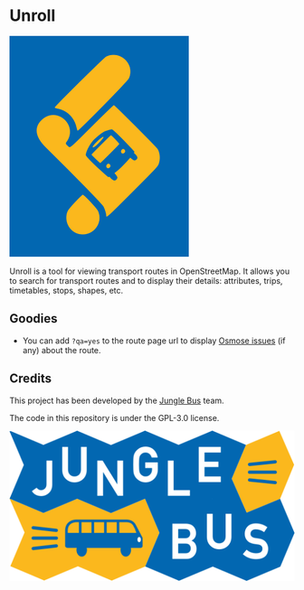 # Unroll

![logo](img/Logo_Unroll.png)

Unroll is a tool for viewing transport routes in OpenStreetMap. It allows you to search for transport routes and to display their details: attributes, trips, timetables, stops, shapes, etc.

## Goodies

* You can add `?qa=yes` to the route page url to display [Osmose issues](https://github.com/Jungle-Bus/transport_mapcss) (if any) about the route. 

## Credits

This project has been developed by the [Jungle Bus](http://junglebus.io/) team.

The code in this repository is under the GPL-3.0 license.

![Jungle Bus Logo](https://github.com/Jungle-Bus/resources/raw/master/logo/Logo_Jungle_Bus.png)
